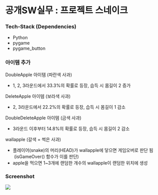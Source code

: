 # 공개SW실무 : 프로젝트 스네이크 

### Tech-Stack (Dependencies)

- Python
- pygame
- pygame_button

### 아이템 추가

DoubleApple 아이템 (파란색 사과)
- 1, 2, 3라운드에서 33.3%의 확률로 등장, 습득 시 몸길이 2 증가

DeleteApple 아이템 (보라색 사과)
- 2, 3라운드에서 22.2%의 확률로 등장, 습득 시 몸길이 1 감소

DoubleDeleteApple 아이템 (금색 사과)
- 3라운드 이후부터 14.8%의 확률로 등장, 습득 시 몸길이 2 감소

wallapple (갈색 = 썩은 사과)
- 플레이어(snake)의 머리(HEAD)가 wallapple에 닿으면 게임오버로 판단 됨
   (isGameOver() 함수가 이를 판단)
- apple을 먹으면 1~3개에 랜덤한 개수의 wallapple이 랜덤한 위치에 생성



### Screenshot

<img src="https://media.giphy.com/media/Xy771jkY0ngo1Nxfvj/giphy.gif" />
